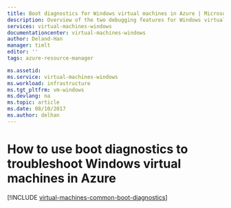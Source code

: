 ```yaml
---
title: Boot diagnostics for Windows virtual machines in Azure | Microsoft Doc
description: Overview of the two debugging features for Windows virtual machines in Azure
services: virtual-machines-windows
documentationcenter: virtual-machines-windows
author: Deland-Han
manager: timlt
editor: ''
tags: azure-resource-manager

ms.assetid:
ms.service: virtual-machines-windows
ms.workload: infrastructure
ms.tgt_pltfrm: vm-windows
ms.devlang: na
ms.topic: article
ms.date: 08/10/2017
ms.author: delhan
---
```

# How to use boot diagnostics to troubleshoot Windows virtual machines in Azure

[!INCLUDE [virtual-machines-common-boot-diagnostics](../../../includes/virtual-machines-common-boot-diagnostics.md)]

